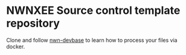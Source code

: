 # NWNXEE Source control template repository

Clone and follow [nwn-devbase](https://github.com/jakkn/nwn-devbase "The best tool") to learn how to process your files via docker.

